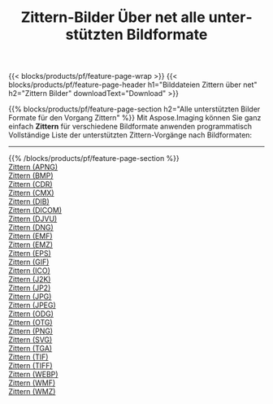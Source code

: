﻿---
title: Zittern-Bilder Über net alle unterstützten Bildformate 
weight: 3920
url: /de/net/dither 
lang: de
langdirlevel: 2
locales: zh-hans,ja,it,ru,de,es,fr,nl,id,lt,pl,pt,vi,tr,ko,zh-hant,ar,hi,th,sv,cs,uk,he
description: Mit Aspose.Imaging können Sie ganz einfach Zittern Bilder über net
---

{{< blocks/products/pf/feature-page-wrap >}}
{{< blocks/products/pf/feature-page-header h1="Bilddateien Zittern über net" h2="Zittern Bilder" downloadText="Download" >}}


{{% blocks/products/pf/feature-page-section  h2="Alle unterstützten Bilder Formate für den Vorgang Zittern" %}}
Mit Aspose.Imaging können Sie ganz einfach **Zittern** für verschiedene Bildformate anwenden programmatisch
<br/>
Vollständige Liste der unterstützten Zittern-Vorgänge nach Bildformaten:
<hr/>
{{% /blocks/products/pf/feature-page-section %}}
<div class="container-fluid productfamilypage bg-gray">
    <div class="convertypes bg-gray agp-content section">
        <div class="container">
		<div class="row other-converters">
		    <div class='col-md-2 other-converter remove-lp remove-rp'><a href="/imaging/de/net/dither/apng" >Zittern (APNG)</a></div><div class='col-md-2 other-converter remove-lp remove-rp'><a href="/imaging/de/net/dither/bmp" >Zittern (BMP)</a></div><div class='col-md-2 other-converter remove-lp remove-rp'><a href="/imaging/de/net/dither/cdr" >Zittern (CDR)</a></div><div class='col-md-2 other-converter remove-lp remove-rp'><a href="/imaging/de/net/dither/cmx" >Zittern (CMX)</a></div><div class='col-md-2 other-converter remove-lp remove-rp'><a href="/imaging/de/net/dither/dib" >Zittern (DIB)</a></div><div class='col-md-2 other-converter remove-lp remove-rp'><a href="/imaging/de/net/dither/dicom" >Zittern (DICOM)</a></div><div class='col-md-2 other-converter remove-lp remove-rp'><a href="/imaging/de/net/dither/djvu" >Zittern (DJVU)</a></div><div class='col-md-2 other-converter remove-lp remove-rp'><a href="/imaging/de/net/dither/dng" >Zittern (DNG)</a></div><div class='col-md-2 other-converter remove-lp remove-rp'><a href="/imaging/de/net/dither/emf" >Zittern (EMF)</a></div><div class='col-md-2 other-converter remove-lp remove-rp'><a href="/imaging/de/net/dither/emz" >Zittern (EMZ)</a></div><div class='col-md-2 other-converter remove-lp remove-rp'><a href="/imaging/de/net/dither/eps" >Zittern (EPS)</a></div><div class='col-md-2 other-converter remove-lp remove-rp'><a href="/imaging/de/net/dither/gif" >Zittern (GIF)</a></div><div class='col-md-2 other-converter remove-lp remove-rp'><a href="/imaging/de/net/dither/ico" >Zittern (ICO)</a></div><div class='col-md-2 other-converter remove-lp remove-rp'><a href="/imaging/de/net/dither/j2k" >Zittern (J2K)</a></div><div class='col-md-2 other-converter remove-lp remove-rp'><a href="/imaging/de/net/dither/jp2" >Zittern (JP2)</a></div><div class='col-md-2 other-converter remove-lp remove-rp'><a href="/imaging/de/net/dither/jpg" >Zittern (JPG)</a></div><div class='col-md-2 other-converter remove-lp remove-rp'><a href="/imaging/de/net/dither/jpeg" >Zittern (JPEG)</a></div><div class='col-md-2 other-converter remove-lp remove-rp'><a href="/imaging/de/net/dither/odg" >Zittern (ODG)</a></div><div class='col-md-2 other-converter remove-lp remove-rp'><a href="/imaging/de/net/dither/otg" >Zittern (OTG)</a></div><div class='col-md-2 other-converter remove-lp remove-rp'><a href="/imaging/de/net/dither/png" >Zittern (PNG)</a></div><div class='col-md-2 other-converter remove-lp remove-rp'><a href="/imaging/de/net/dither/svg" >Zittern (SVG)</a></div><div class='col-md-2 other-converter remove-lp remove-rp'><a href="/imaging/de/net/dither/tga" >Zittern (TGA)</a></div><div class='col-md-2 other-converter remove-lp remove-rp'><a href="/imaging/de/net/dither/tif" >Zittern (TIF)</a></div><div class='col-md-2 other-converter remove-lp remove-rp'><a href="/imaging/de/net/dither/tiff" >Zittern (TIFF)</a></div><div class='col-md-2 other-converter remove-lp remove-rp'><a href="/imaging/de/net/dither/webp" >Zittern (WEBP)</a></div><div class='col-md-2 other-converter remove-lp remove-rp'><a href="/imaging/de/net/dither/wmf" >Zittern (WMF)</a></div><div class='col-md-2 other-converter remove-lp remove-rp'><a href="/imaging/de/net/dither/wmz" >Zittern (WMZ)</a></div>
                </div>
        </div>
    </div>
</div>
<br/>
